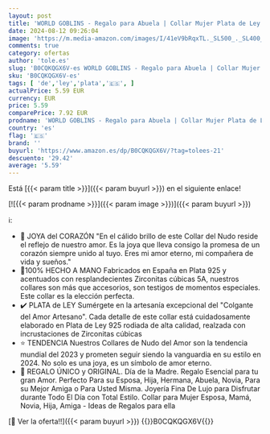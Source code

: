 ```yaml
---
layout: post
title: 'WORLD GOBLINS - Regalo para Abuela | Collar Mujer Plata de Ley 925 Chapado en Oro 14k | Colgante Plata Mujer | Nudo de Amor  Joyería Artesanal Gargantilla Hecha a Mano. Regalo Original Abuela'
date: 2024-08-12 09:26:04
image: 'https://m.media-amazon.com/images/I/41eV9bRqxTL._SL500_._SL400_.jpg'
comments: true
category: ofertas
author: 'tole.es'
slug: 'B0CQKQGX6V-es WORLD GOBLINS - Regalo para Abuela | Collar Mujer Plata de...'
sku: 'B0CQKQGX6V-es'
tags: [ 'de','ley','plata','🇪🇸', ]
actualPrice: 5.59 EUR
currency: EUR
price: 5.59
comparePrice: 7.92 EUR
prodname: 'WORLD GOBLINS - Regalo para Abuela | Collar Mujer Plata de Ley 925 Chapado en Oro 14k | Colgante Plata Mujer | Nudo de Amor  Joyería Artesanal Gargantilla Hecha a Mano. Regalo Original Abuela'
country: 'es'
flag: '🇪🇸'
brand: ''
buyurl: 'https://www.amazon.es/dp/B0CQKQGX6V/?tag=tolees-21'
descuento: '29.42'
average: '5.59'
---
```


Está [{{< param title >}}]({{< param buyurl >}}) en el siguiente enlace!

[![{{< param prodname >}}]({{< param image >}})]({{< param buyurl >}})

ℹ️:

- 💝​ JOYA del CORAZÓN "En el cálido brillo de este Collar del Nudo reside el reflejo de nuestro amor. Es la joya que lleva consigo la promesa de un corazón siempre unido al tuyo. Eres mi amor eterno, mi compañera de vida y sueños."
- 👐100% HECHO A MANO Fabricados en España en Plata 925 y acentuados con resplandecientes Zirconitas cúbicas 5A, nuestros collares son más que accesorios, son testigos de momentos especiales. Este collar es la elección perfecta.
- ✔️ PLATA de LEY Sumérgete en la artesanía excepcional del "Colgante del Amor Artesano". Cada detalle de este collar está cuidadosamente elaborado en Plata de Ley 925 rodiada de alta calidad, realzada con incrustaciones de Zirconitas cúbicas
- ⭐​ TENDENCIA Nuestros Collares de Nudo del Amor son la tendencia mundial del 2023 y prometen seguir siendo la vanguardia en su estilo en 2024. No solo es una joya, es un símbolo de amor eterno.
- 🎁 REGALO ÚNICO y ORIGINAL. Día de la Madre. Regalo Esencial para tu gran Amor. Perfecto Para su Esposa, Hija, Hermana, Abuela, Novia, Para su Mejor Amiga o Para Usted Misma. Joyería Fina De Lujo para Disfrutar durante Todo El Día con Total Estilo. Collar para Mujer Esposa, Mamá, Novia, Hija, Amiga - Ideas de Regalos para ella

[🛒 Ver la oferta!!]({{< param buyurl >}})
{{<world>}}B0CQKQGX6V{{</world>}}
